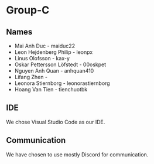 # Group-C

## Names
- Mai Anh Duc - maiduc22
- Leon Hejdenberg Philip - leonpx
- Linus Olofsson - kax-y
- Oskar Pettersson Löfstedt - 00oskpet
- Nguyen Anh Quan - anhquan410
- Lifang Zhen -  
- Leonora Stiernborg - leonorastiernborg
- Hoang Van Tien - tienchuotbk

## IDE
We chose Visual Studio Code as our IDE.

## Communication
We have chosen to use mostly Discord for communication.
